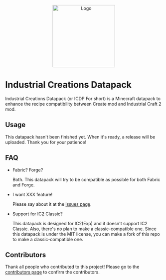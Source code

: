 <p align="center"><img src="https://s1.ax1x.com/2022/11/27/zNbIP0.png" alt="Logo" width="200"></p>

# Industrial Creations Datapack

Industrial Creations Datapack (or ICDP For short) is a Minecraft datapack to enhance the recipe compatibility between Create mod and Industrial Craft 2 mod.

## Usage
This datapack hasn't been finished yet. When it's ready, a release will be uploaded. Thank you for your patience!

## FAQ
- Fabric? Forge?

  Both. This datapack will try to be compatible as possible for both Fabric and Forge.
  
- I want XXX feature!

  Please say about it at the [issues page](https://github.com/hrsthrt74/Industrial-Creations-Datapack/issues).

- Support for IC2 Classic?

  This datapack is designed for IC2(Exp) and it doesn't support IC2 Classic.
  Also, there's no plan to make a classic-compatible one.
  Since this datapack is under the MIT license, you can make a fork of this repo to make a classic-compatible one. 

## Contributors
Thank all people who contributed to this project! Please go to the [contributors page](https://github.com/hrsthrt74/Industrial-Creations-Datapack/graphs/contributors) to confirm the contributors.